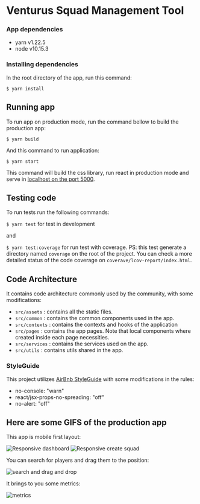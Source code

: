 # Venturus Squad Management Tool

### App dependencies

* yarn v1.22.5
* node v10.15.3

### Installing dependencies 
In the root directory of the app, run this command:

`$ yarn install` 

## Running app

To run app on production mode, run the command bellow to build the production app:

`$ yarn build`

And this command to run application:

`$ yarn start`

This command will build the css library, run react in production mode and serve in [localhost on the port 5000](http://localhost:5000).

## Testing code

To run tests run the following commands:

`$ yarn test` for test in development

and

`$ yarn test:coverage` for run test with coverage. PS: this test generate a directory named `coverage` on the root of the project. You can check a more detailed status of the code coverage on `coverave/lcov-report/index.html`.

## Code Architecture

It contains code architecture commonly used by the community, with some modifications:

* `src/assets` : contains all the static files.
* `src/common` : contains the common components used in the app.
* `src/contexts` : contains the contexts and hooks of the application
* `src/pages` : contains the app pages. Note that local components where created inside each page necessities.
* `src/services` : contains the services used on the app.
* `src/utils` : contains utils shared in the app.

### StyleGuide

This project utilizes [AirBnb StyleGuide](https://github.com/airbnb/javascript/tree/master/react) with some modifications in the rules:
* no-console: "warn"
* react/jsx-props-no-spreading: "off"
* no-alert: "off"

## Here are some GIFS of the production app

This app is mobile first layout:

![Responsive dashboard](https://github.com/dmarcogabriel/venturus-squad-management-team/blob/master/assets/responsive.gif?raw=true)
![Responsive create squad](https://github.com/dmarcogabriel/venturus-squad-management-team/blob/master/assets/responsive-2.gif?raw=true)

You can search for players and drag them to the position:

![search and drag and drop](https://github.com/dmarcogabriel/venturus-squad-management-team/blob/master/assets/search-drag-drop.gif?raw=true)

It brings to you some metrics:

![metrics](https://github.com/dmarcogabriel/venturus-squad-management-team/blob/master/assets/screenshot.png?raw=true)


